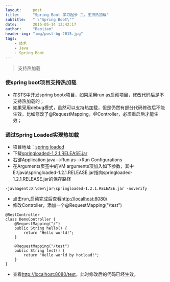 ```yaml
---
layout:     post
title:      "Spring Boot 学习起步 二，支持热加载"
subtitle:   " \"Spring Boot\""
date:       2015-05-14 13:42:17
author:     "Baojian"
header-img: "img/post-bg-2015.jpg"
tags:
    - 技术
    - Java
    - Spring Boot
---
```


> 支持热加载

### 使spring boot项目支持热加载
- 在STS中开发spring bootx项目，如果采用run as启动项目，修改代码后是不支持热加载的；
- 如果采用debug模式，虽然可以支持热加载，但是仍然有部分代码修改后不能生效，比如修改了@RequestMapping，@Controller，必须重启后才能生效；

### 通过Spring Loaded实现热加载
- 项目地址：[spring loaded](https://github.com/spring-projects/spring-loaded)
- 下载[springloaded-1.2.1.RELEASE.jar](https://search.maven.org/remotecontent?filepath=org/springframework/springloaded/1.2.1.RELEASE/springloaded-1.2.1.RELEASE.jar)
- 右键Application.java-->Run as-->Run Configurations
- 在Arguments页签中的VM arguments项加入如下参数，其中E:\java\springloaded-1.2.1.RELEASE.jar指向springloaded-1.2.1.RELEASE.jar的保存路径

```
-javaagent:D:\dev\jar\springloaded-1.2.1.RELEASE.jar -noverify
```

<!--more-->

- 点击run,启动完成后查看[http://localhost:8080/](http://localhost:8080/)
- 修改Controller，添加一个@RequestMapping("/test")

```
@RestController
class DemoController {
	@RequestMapping("/")
	public String hello() {
		return "Hello world!";
	}

	@RequestMapping("/test")
	public String test() {
		return "Hello world by hotload!";
	}
}
```
- 查看[http://localhost:8080/test](http://localhost:8080/test)，此时修改后的代码已经生效。
